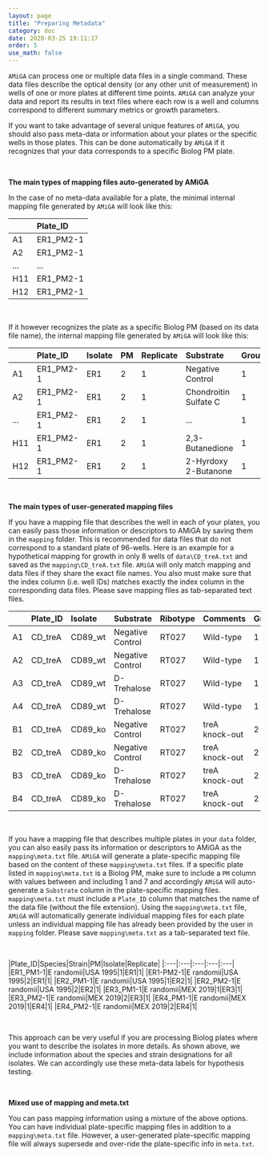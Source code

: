```yaml
---
layout: page
title: "Preparing Metadata"
category: doc
date: 2020-03-25 19:11:17
order: 5
use_math: false
---
```


`AMiGA` can process one or multiple data files in a single command. These data files describe the optical density (or any other unit of measurement) in wells of one or more plates at different time points. `AMiGA` can analyze your data and report its results in text files where each row is a well and columns correspond to different summary metrics or growth parameters.

If you want to take advantage of several unique features of `AMiGA`, you should also pass meta-data or information about your plates or the specific wells in those plates. This can be done automatically by `AMiGA` if it recognizes that your data corresponds to a specific Biolog PM plate.

<br />

**The main types of mapping files auto-generated by AMiGA**

In the case of no meta-data available for a plate, the minimal internal mapping file generated by `AMiGA` will look like this:

||Plate_ID|
|:---|:---|
|A1|ER1_PM2-1|
|A2|ER1_PM2-1|
|...|...|
|H11|ER1_PM2-1|
|H12|ER1_PM2-1|

<br />

If it however recognizes the plate as a specific Biolog PM (based on its data file name), the internal mapping file generated by `AMiGA` will look like this:

||Plate_ID|Isolate|PM|Replicate|Substrate|Group|Control|
|:---|:---|:---|:---|:---|:---|:---|:---|
|A1|ER1_PM2-1|ER1|2|1|Negative Control|1|1|
|A2|ER1_PM2-1|ER1|2|1|Chondroitin Sulfate C|1|0|
|...|ER1_PM2-1|ER1|2|1|...|1|0|
|H11|ER1_PM2-1|ER1|2|1|2,3-Butanedione|1|0|
|H12|ER1_PM2-1|ER1|2|1|2-Hyrdoxy 2-Butanone|1|0|

<br />

**The main types of user-generated mapping files**

If you have a mapping file that describes the well in each of your plates, you can easily pass those information or descriptors to AMiGA by saving them in the `mapping` folder. This is recommended for data files that do not correspond to a standard plate of 96-wells. Here is an example for a hypothetical mapping for growth in only 8 wells of `data\CD_treA.txt` and saved as the `mapping\CD_treA.txt` file. `AMiGA` will only match mapping and data files if they share the exact file names. You also must make sure that the index column (i.e. well IDs) matches exactly the index column in the corresponding data files. Please save mapping files as tab-separated text files.

||Plate_ID|Isolate|Substrate|Ribotype|Comments|Group|Control|
|:---|:---|:---|:---|:---|:---|:---|:---|
|A1|CD_treA|CD89_wt|Negative Control|RT027|Wild-type|1|1|
|A2|CD_treA|CD89_wt|Negative Control|RT027|Wild-type|1|1|
|A3|CD_treA|CD89_wt|D-Trehalose|RT027|Wild-type|1|0|
|A4|CD_treA|CD89_wt|D-Trehalose|RT027|Wild-type|1|0|
|B1|CD_treA|CD89_ko|Negative Control|RT027|treA knock-out|2|1|
|B2|CD_treA|CD89_ko|Negative Control|RT027|treA knock-out|2|1|
|B3|CD_treA|CD89_ko|D-Trehalose|RT027|treA knock-out|2|0|
|B4|CD_treA|CD89_ko|D-Trehalose|RT027|treA knock-out|2|0|

<br />

If you have a mapping file that describes multiple plates in your `data` folder, you can also easily pass its information or descriptors to AMiGA as the `mapping\meta.txt` file. `AMiGA` will generate a plate-specific mapping file based on the content of these `mapping\meta.txt` files. If a specific plate listed in `mapping\meta.txt` is a Biolog PM, make sure to include a `PM` column with values between and including 1 and 7 and accordingly `AMiGA` will auto-generate a `Substrate` column in the plate-specific mapping files. `mapping\meta.txt` must include a `Plate_ID` column that matches the name of the data file (without the file extension). Using the `mapping\meta.txt` file, `AMiGA` will automatically generate individual mapping files for each plate unless an individual mapping file has already been provided by the user in `mapping` folder. Please save `mapping\meta.txt` as a tab-separated text file.

<br />

|Plate_ID|Species|Strain|PM|Isolate|Replicate|
|:---|:---|:---|:---|:---|
|ER1_PM1-1|E randomii|USA 1995|1|ER1|1|
|ER1-PM2-1|E randomii|USA 1995|2|ER1|1|
|ER2_PM1-1|E randomii|USA 1995|1|ER2|1|
|ER2_PM2-1|E randomii|USA 1995|2|ER2|1|
|ER3_PM1-1|E randomii|MEX 2019|1|ER3|1|
|ER3_PM2-1|E randomii|MEX 2019|2|ER3|1|
|ER4_PM1-1|E randomii|MEX 2019|1|ER4|1|
|ER4_PM2-1|E randomii|MEX 2019|2|ER4|1|

<br />

This approach can be very useful if you are processing Biolog plates where you want to describe the isolates in more details. As shown above, we include information about the species and strain designations for all isolates. We can accordingly use these meta-data labels for hypothesis testing.

<br />

**Mixed use of mapping and meta.txt**

You can pass mapping information using a mixture of the above options. You can have individual plate-specific mapping files in addition to a `mapping\meta.txt` file. However, a user-generated plate-specific mapping file will always supersede and over-ride the plate-specific info in `meta.txt`.
